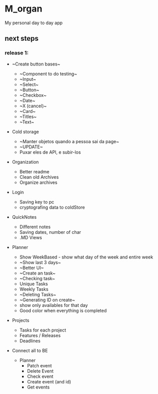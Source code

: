 # M_organ
My personal day to day app

## next steps

### release 1:
- ~Create button bases~
    - ~Component to do testing~
    - ~Input~
    - ~Select~
    - ~Button~
    - ~Checkbox~
    - ~Date~
    - ~X (cancel)~
    - ~Card~
    - ~Titles~
    - ~Text~

- Cold storage
    - ~Manter objetos quando a pessoa sai da page~
    - ~UPDATE~ 
    - Puxar eles de API, e subir-los

- Organization
    - Better readme
    - Clean old Archives
    - Organize archives

- Login
    - Saving key to pc
    - cryptografing data to coldStore

- QuickNotes
    - Different notes
    - Saving dates, number of char
    - .MD Views

- Planner
    - Show WeekBased - show what day of the week and entire week
    - ~Show last 3 days~
    - ~Better UI~
    - ~Create an task~
    - ~Checking task~
    - Unique Tasks
    - Weekly Tasks
    - ~Deleting Tasks~
    - ~Generating ID on create~
    - show only availables for that day
    - Good color when everything is completed

- Projects
    - Tasks for each project
    - Features / Releases
    - Deadlines

- Connect all to BE
    - Planner
        - Patch event
        - Delete Event
        - Check event
        - Create event (and id)
        - Get events

